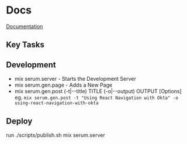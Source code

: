 # Docs

[Documentation](https://dalgona.github.io/Serum/docs/mix-tasks.html#serum)

## Key Tasks

## Development

- mix serum.server - Starts the Development Server
- mix serum.gen.page - Adds a New Page
- mix serum.gen.post (-t|--title) TITLE (-o|--output) OUTPUT [Options]
  eg. `mix serum.gen.post -t "Using React Navigation with Okta" -o using-react-navigation-with-okta`

## Deploy

run ./scripts/publish.sh
mix serum.server
